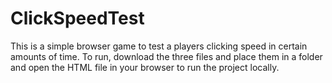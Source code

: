 # ClickSpeedTest

This is a simple browser game to test a players clicking speed in certain amounts of time. To run, download the three files and place them in a
folder and open the HTML file in your browser to run the project locally.

